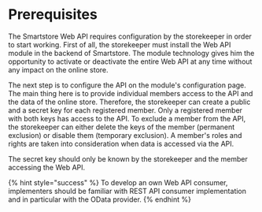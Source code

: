 # Prerequisites

The Smartstore Web API requires configuration by the storekeeper in order to start working. First of all, the storekeeper must install the Web API module in the backend of Smartstore. The module technology gives him the opportunity to activate or deactivate the entire Web API at any time without any impact on the online store.

The next step is to configure the API on the module's configuration page. The main thing here is to provide individual members access to the API and the data of the online store. Therefore, the storekeeper can create a public and a secret key for each registered member. Only a registered member with both keys has access to the API. To exclude a member from the API, the storekeeper can either delete the keys of the member (permanent exclusion) or disable them (temporary exclusion). A member's roles and rights are taken into consideration when data is accessed via the API.

The secret key should only be known by the storekeeper and the member accessing the Web API.

{% hint style="success" %}
To develop an own Web API consumer, implementers should be familiar with REST API consumer implementation and in particular with the OData provider.
{% endhint %}
